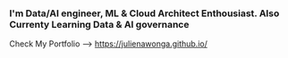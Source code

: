 <h3>I'm Data/AI engineer, ML & Cloud Architect  Enthousiast. Also Currenty Learning Data & AI governance</h3>

Check My Portfolio --> https://julienawonga.github.io/
